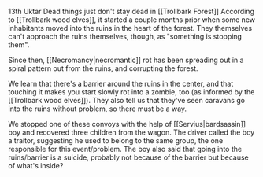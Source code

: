 13th Uktar 
Dead things just don't stay dead in [[Trollbark Forest]]
According to [[Trollbark wood elves]], it started a couple months prior when some new inhabitants moved into the ruins in the heart of the forest. They themselves can't approach the ruins themselves, though, as "something is stopping them".

Since then, [[Necromancy|necromantic]] rot has been spreading out in a spiral pattern out from the ruins, and corrupting the forest. 

We learn that there's a barrier around the ruins in the center, and that touching it makes you start slowly rot into a zombie, too (as informed by the [[Trollbark wood elves]]). They also tell us that they've seen caravans go into the ruins without problem, so there must be a way.

We stopped one of these convoys with the help of [[Servius|bardsassin]] boy and recovered three children from the wagon. The driver called the boy a traitor, suggesting he used to belong to the same group, the one responsible for this event/problem. The boy also said that going into the ruins/barrier is a suicide, probably not because of the barrier but because of what's inside?